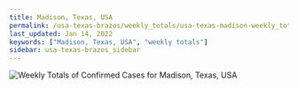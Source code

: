 ```yaml
---
title: Madison, Texas, USA
permalink: /usa-texas-brazos/weekly_totals/usa-texas-madison-weekly_totals.html
last_updated: Jan 14, 2022
keywords: ["Madison, Texas, USA", "weekly totals"]
sidebar: usa-texas-brazos_sidebar
---
```


![Weekly Totals of Confirmed Cases for Madison, Texas, USA](/covid_tracker/images/graphs/usa-texas-madison-weekly_totals_graph.png)

